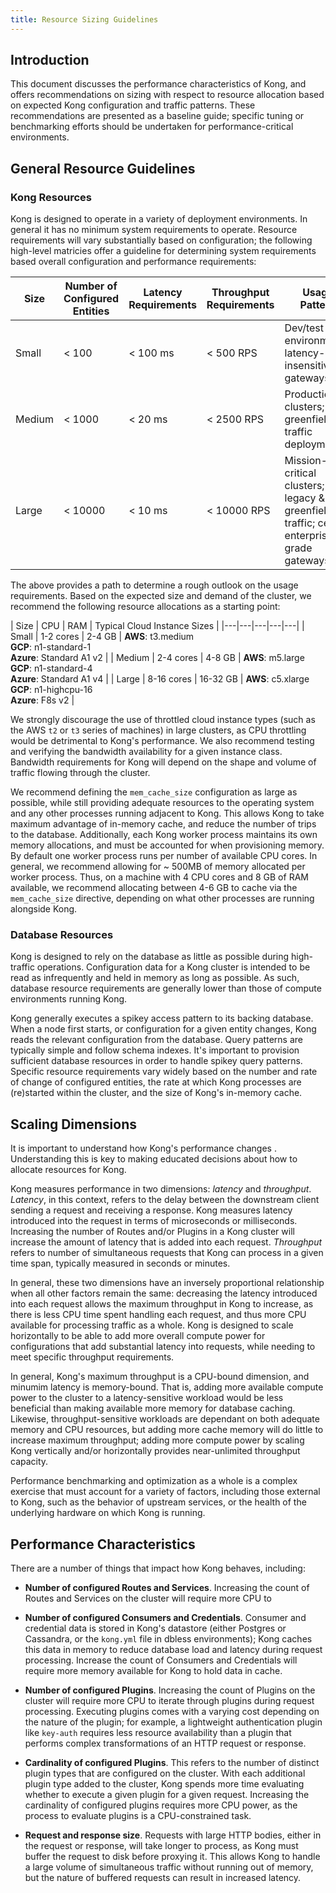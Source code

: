 ```yaml
---
title: Resource Sizing Guidelines
---
```


## Introduction

This document discusses the performance characteristics of Kong, and offers recommendations on sizing with respect to resource allocation based on expected Kong configuration and traffic patterns. These recommendations are presented as a baseline guide; specific tuning or benchmarking efforts should be undertaken for performance-critical environments.

## General Resource Guidelines

### Kong Resources

Kong is designed to operate in a variety of deployment environments. In general it has no minimum system requirements to operate. Resource requirements will vary substantially based on configuration; the following high-level matricies offer a guideline for determining system requirements based overall configuration and performance requirements:

| Size | Number of Configured Entities | Latency Requirements | Throughput Requirements | Usage Pattern |
|---|---|---|---|---|
| Small  | < 100   | < 100 ms | < 500 RPS  | Dev/test environments; latency-insensitive gateways |
| Medium | < 1000  | < 20 ms  | < 2500 RPS  | Production clusters; greenfield traffic deployments |
| Large  | < 10000 | < 10 ms  | < 10000 RPS | Mission-critical clusters; legacy & greenfield traffic; central enterprise-grade gateways |

The above provides a path to determine a rough outlook on the usage requirements. Based on the expected size and demand of the cluster, we recommend the following resource allocations as a starting point:

| Size  | CPU  | RAM  | Typical Cloud Instance Sizes |
|---|---|---|---|---|
| Small  | 1-2 cores  | 2-4 GB   | **AWS**: t3.medium<br/>**GCP**: n1-standard-1<br/>**Azure**: Standard A1 v2  |
| Medium | 2-4 cores  | 4-8 GB   | **AWS**: m5.large<br/>**GCP**: n1-standard-4<br/>**Azure**: Standard A1 v4  |
| Large  | 8-16 cores | 16-32 GB | **AWS**: c5.xlarge<br/>**GCP**: n1-highcpu-16<br/>**Azure**: F8s v2  |

We strongly discourage the use of throttled cloud instance types (such as the AWS `t2` or `t3` series of machines) in large clusters, as CPU throttling would be detrimental to Kong's performance. We also recommend testing and verifying the bandwidth availability for a given instance class. Bandwidth requirements for Kong will depend on the shape and volume of traffic flowing through the cluster.

We recommend defining the `mem_cache_size` configuration as large as possible, while still providing adequate resources to the operating system and any other processes running adjacent to Kong. This allows Kong to take maximum advantage of in-memory cache, and reduce the number of trips to the database. Additionally, each Kong worker process maintains its own memory allocations, and must be accounted for when provisioning memory. By default one worker process runs per number of available CPU cores. In general, we recommend allowing for ~ 500MB of memory allocated per worker process. Thus, on a machine with 4 CPU cores and 8 GB of RAM available, we recommend allocating between 4-6 GB to cache via the `mem_cache_size` directive, depending on what other processes are running alongside Kong.

### Database Resources

Kong is designed to rely on the database as little as possible during high-traffic operations. Configuration data for a Kong cluster is intended to be read as infrequently and held in memory as long as possible. As such, database resource requirements are generally lower than those of compute environments running Kong.

Kong generally executes a spikey access pattern to its backing database. When a node first starts, or configuration for a given entity changes, Kong reads the relevant configuration from the database. Query patterns are typically simple and follow schema indexes. It's important to provision sufficient database resources in order to handle spikey query patterns. Specific resource requirements vary widely based on the number and rate of change of configured entities, the rate at which Kong processes are (re)started within the cluster, and the size of Kong's in-memory cache.

## Scaling Dimensions

It is important to understand how Kong's performance changes . Understanding this is key to making educated decisions about how to allocate resources for Kong.

Kong measures performance in two dimensions: _latency_ and _throughput_. _Latency_, in this context, refers to the delay between the downstream client sending a request and receiving a response. Kong measures latency introduced into the request in terms of microseconds or milliseconds. Increasing the number of Routes and/or Plugins in a Kong cluster will increase the amount of latency that is added into each request. _Throughput_ refers to number of simultaneous requests that Kong can process in a given time span, typically measured in seconds or minutes.

In general, these two dimensions have an inversely proportional relationship when all other factors remain the same: decreasing the latency introduced into each request allows the maximum throughput in Kong to increase, as there is less CPU time spent handling each request, and thus more CPU available for processing traffic as a whole. Kong is designed to scale horizontally to be able to add more overall compute power for configurations that add substantial latency into requests, while needing to meet specific throughput requirements.

In general, Kong's maximum throughput is a CPU-bound dimension, and minumim latency is memory-bound. That is, adding more available compute power to the cluster to a latency-sensitive workload would be less beneficial than making available more memory for database caching. Likewise, throughput-sensitive workloads are dependant on both adequate memory and CPU resources, but adding more cache memory will do little to increase maximum throughput; adding more compute power by scaling Kong vertically and/or horizontally provides near-unlimited throughput capacity.

Performance benchmarking and optimization as a whole is a complex exercise that must account for a variety of factors, including those external to Kong, such as the behavior of upstream services, or the health of the underlying hardware on which Kong is running.

## Performance Characteristics

There are a number of things that impact how Kong behaves, including:

* **Number of configured Routes and Services**. Increasing the count of Routes and Services on the cluster will require more CPU to 

* **Number of configured Consumers and Credentials**. Consumer and credential data is stored in Kong's datastore (either Postgres or Cassandra, or the `kong.yml` file in dbless environments); Kong caches this data in memory to reduce database load and latency during request processing. Increase the count of Consumers and Credentials will require more memory available for Kong to hold data in cache.

* **Number of configured Plugins**.  Increasing the count of Plugins on the cluster will require more CPU to iterate through plugins during request processing. Executing plugins comes with a varying cost depending on the nature of the plugin; for example, a lightweight authentication plugin like `key-auth` requires less resource availability than a plugin that performs complex transformations of an HTTP request or response.

* **Cardinality of configured Plugins**. This refers to the number of distinct plugin types that are configured on the cluster. With each additional plugin type added to the cluster, Kong spends more time evaluating whether to execute a given plugin for a given request. Increasing the cardinality of configured plugins requires more CPU power, as the process to evaluate plugins is a CPU-constrained task.

* **Request and response size**. Requests with large HTTP bodies, either in the request or response, will take longer to process, as Kong must buffer the request to disk before proxying it. This allows Kong to handle a large volume of simultaneous traffic without running out of memory, but the nature of buffered requests can result in increased latency.
